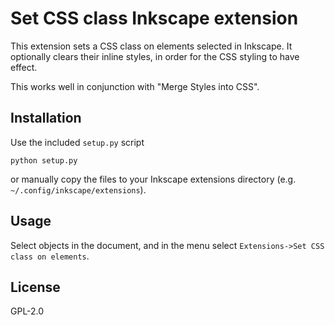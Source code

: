 # Set CSS class Inkscape extension

This extension sets a CSS class on elements selected in Inkscape.
It optionally clears their inline styles, in order for the CSS styling to have effect.

This works well in conjunction with "Merge Styles into CSS".

## Installation

Use the included `setup.py` script

    python setup.py

or manually copy the files to your Inkscape extensions directory (e.g. `~/.config/inkscape/extensions`).

## Usage

Select objects in the document, and in the menu select `Extensions->Set CSS class on elements`.

## License

GPL-2.0
